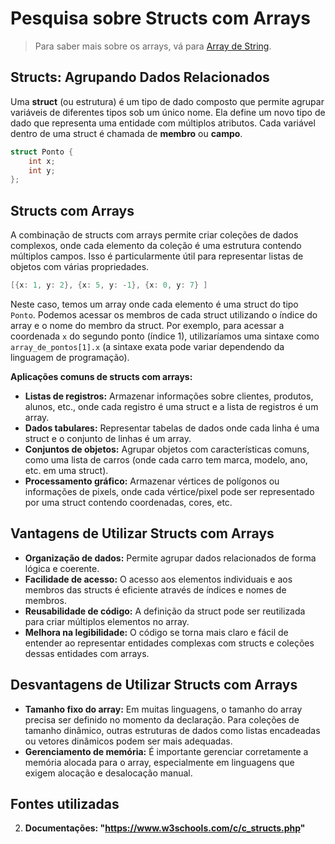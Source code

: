 # Pesquisa sobre Structs com Arrays

> Para saber mais sobre os arrays, vá para [Array de String](./StringArray.md).

## Structs: Agrupando Dados Relacionados

Uma **struct** (ou estrutura) é um tipo de dado composto que permite agrupar variáveis de diferentes tipos sob um único nome. Ela define um novo tipo de dado que representa uma entidade com múltiplos atributos. Cada variável dentro de uma struct é chamada de **membro** ou **campo**.

```c
struct Ponto {
    int x;  
    int y;
};
```

## Structs com Arrays

A combinação de structs com arrays permite criar coleções de dados complexos, onde cada elemento da coleção é uma estrutura contendo múltiplos campos. Isso é particularmente útil para representar listas de objetos com várias propriedades.

``` c
[{x: 1, y: 2}, {x: 5, y: -1}, {x: 0, y: 7} ]
```

Neste caso, temos um array onde cada elemento é uma struct do tipo `Ponto`. Podemos acessar os membros de cada struct utilizando o índice do array e o nome do membro da struct. Por exemplo, para acessar a coordenada `x` do segundo ponto (índice 1), utilizaríamos uma sintaxe como `array_de_pontos[1].x` (a sintaxe exata pode variar dependendo da linguagem de programação).

**Aplicações comuns de structs com arrays:**

* **Listas de registros:** Armazenar informações sobre clientes, produtos, alunos, etc., onde cada registro é uma struct e a lista de registros é um array.
* **Dados tabulares:** Representar tabelas de dados onde cada linha é uma struct e o conjunto de linhas é um array.
* **Conjuntos de objetos:** Agrupar objetos com características comuns, como uma lista de carros (onde cada carro tem marca, modelo, ano, etc. em uma struct).
* **Processamento gráfico:** Armazenar vértices de polígonos ou informações de pixels, onde cada vértice/pixel pode ser representado por uma struct contendo coordenadas, cores, etc.

## Vantagens de Utilizar Structs com Arrays

* **Organização de dados:** Permite agrupar dados relacionados de forma lógica e coerente.
* **Facilidade de acesso:** O acesso aos elementos individuais e aos membros das structs é eficiente através de índices e nomes de membros.
* **Reusabilidade de código:** A definição da struct pode ser reutilizada para criar múltiplos elementos no array.
* **Melhora na legibilidade:** O código se torna mais claro e fácil de entender ao representar entidades complexas com structs e coleções dessas entidades com arrays.

## Desvantagens de Utilizar Structs com Arrays

* **Tamanho fixo do array:** Em muitas linguagens, o tamanho do array precisa ser definido no momento da declaração. Para coleções de tamanho dinâmico, outras estruturas de dados como listas encadeadas ou vetores dinâmicos podem ser mais adequadas.
* **Gerenciamento de memória:** É importante gerenciar corretamente a memória alocada para o array, especialmente em linguagens que exigem alocação e desalocação manual.

## Fontes utilizadas

2.  **Documentações: "https://www.w3schools.com/c/c_structs.php"**